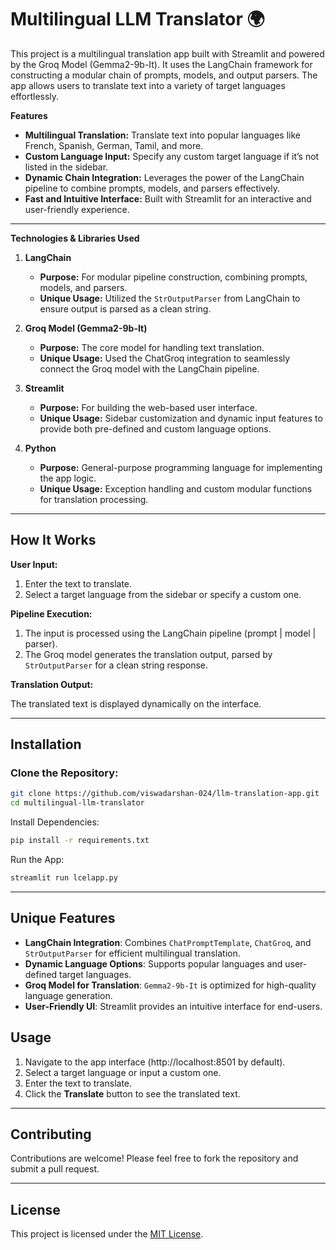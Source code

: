 # Multilingual LLM Translator 🌍

This project is a multilingual translation app built with Streamlit and powered by the Groq Model (Gemma2-9b-It). It uses the LangChain framework for constructing a modular chain of prompts, models, and output parsers. The app allows users to translate text into a variety of target languages effortlessly.

**Features**

* **Multilingual Translation:** Translate text into popular languages like French, Spanish, German, Tamil, and more.
* **Custom Language Input:** Specify any custom target language if it’s not listed in the sidebar.
* **Dynamic Chain Integration:** Leverages the power of the LangChain pipeline to combine prompts, models, and parsers effectively.
* **Fast and Intuitive Interface:** Built with Streamlit for an interactive and user-friendly experience.

---

**Technologies & Libraries Used**

1. **LangChain**
    * **Purpose:** For modular pipeline construction, combining prompts, models, and parsers.
    * **Unique Usage:** Utilized the `StrOutputParser` from LangChain to ensure output is parsed as a clean string. 

2. **Groq Model (Gemma2-9b-It)**
    * **Purpose:** The core model for handling text translation.
    * **Unique Usage:** Used the ChatGroq integration to seamlessly connect the Groq model with the LangChain pipeline.

3. **Streamlit**
    * **Purpose:** For building the web-based user interface.
    * **Unique Usage:** Sidebar customization and dynamic input features to provide both pre-defined and custom language options.

4. **Python**
    * **Purpose:** General-purpose programming language for implementing the app logic.
    * **Unique Usage:** Exception handling and custom modular functions for translation processing.
  
---

## How It Works

**User Input:**

1. Enter the text to translate.
2. Select a target language from the sidebar or specify a custom one.

**Pipeline Execution:**

1. The input is processed using the LangChain pipeline (prompt | model | parser).
2. The Groq model generates the translation output, parsed by `StrOutputParser` for a clean string response.

**Translation Output:**

The translated text is displayed dynamically on the interface.

---

## Installation 

### Clone the Repository:
   ```bash
   git clone https://github.com/viswadarshan-024/llm-translation-app.git
   cd multilingual-llm-translator
   ```

Install Dependencies:
   ```bash
   pip install -r requirements.txt
   ```

Run the App:
   ```bash
   streamlit run lcelapp.py
   ```

---

## Unique Features 

- **LangChain Integration**: Combines `ChatPromptTemplate`, `ChatGroq`, and `StrOutputParser` for efficient multilingual translation.
- **Dynamic Language Options**: Supports popular languages and user-defined target languages.
- **Groq Model for Translation**: `Gemma2-9b-It` is optimized for high-quality language generation.
- **User-Friendly UI**: Streamlit provides an intuitive interface for end-users.

## Usage 

1. Navigate to the app interface (http://localhost:8501 by default).
2. Select a target language or input a custom one.
3. Enter the text to translate.
4. Click the **Translate** button to see the translated text.

---

## Contributing 

Contributions are welcome! Please feel free to fork the repository and submit a pull request.  

---

## License

This project is licensed under the [MIT License](LICENSE).

